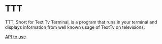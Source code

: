 # TTT
TTT, Short for Text Tv Terminal, is a program that runs in your terminal and displays information from well known usage of TextTv on televisions.

[API to use](https://texttv.nu/blogg/texttv-api)

